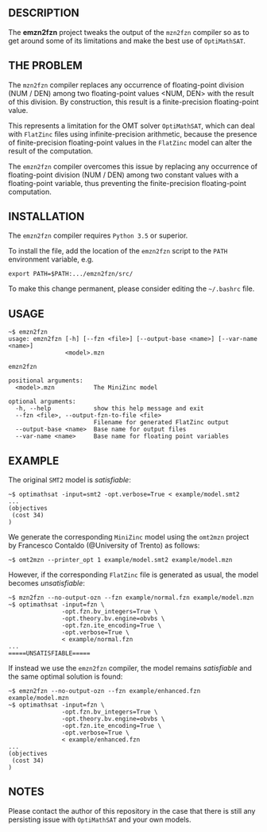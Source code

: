 ## DESCRIPTION

The **emzn2fzn** project tweaks the output of the `mzn2fzn` compiler
so as to get around some of its limitations and make the best use
of `OptiMathSAT`.


## THE PROBLEM

The `mzn2fzn` compiler replaces any occurrence of floating-point
division (NUM / DEN) among two floating-point values <NUM, DEN>
with the result of this division. By construction, this result
is a finite-precision floating-point value.

This represents a limitation for the OMT solver `OptiMathSAT`,
which can deal with `FlatZinc` files using infinite-precision
arithmetic, because the presence of finite-precision
floating-point values in the `FlatZinc` model can alter
the result of the computation.

The `emzn2fzn` compiler overcomes this issue by replacing
any occurrence of floating-point division (NUM / DEN) among
two constant values with a floating-point variable, thus
preventing the finite-precision floating-point computation.


## INSTALLATION

The `emzn2fzn` compiler requires `Python 3.5` or superior.

To install the file, add the location of the `emzn2fzn` script
to the `PATH` environment variable, e.g.

    export PATH=$PATH:.../emzn2fzn/src/

To make this change permanent, please consider editing the
`~/.bashrc` file.


## USAGE

    ~$ emzn2fzn
    usage: emzn2fzn [-h] [--fzn <file>] [--output-base <name>] [--var-name <name>]
                    <model>.mzn
    
    emzn2fzn
    
    positional arguments:
      <model>.mzn           The MiniZinc model
    
    optional arguments:
      -h, --help            show this help message and exit
      --fzn <file>, --output-fzn-to-file <file>
                            Filename for generated FlatZinc output
      --output-base <name>  Base name for output files
      --var-name <name>     Base name for floating point variables


## EXAMPLE

The original `SMT2` model is *satisfiable*:

    ~$ optimathsat -input=smt2 -opt.verbose=True < example/model.smt2
    ...
    (objectives
     (cost 34)
    )

We generate the corresponding `MiniZinc` model using the
`omt2mzn` project by Francesco Contaldo (@University of Trento)
as follows:

    ~$ omt2mzn --printer_opt 1 example/model.smt2 example/model.mzn

However, if the corresponding `FlatZinc` file is
generated as usual, the model becomes *unsatisfiable*:

    ~$ mzn2fzn --no-output-ozn --fzn example/normal.fzn example/model.mzn
    ~$ optimathsat -input=fzn \
                   -opt.fzn.bv_integers=True \
                   -opt.theory.bv.engine=obvbs \
                   -opt.fzn.ite_encoding=True \
                   -opt.verbose=True \
                   < example/normal.fzn
    ...
    =====UNSATISFIABLE=====

If instead we use the `emzn2fzn` compiler, the
model remains *satisfiable* and the same optimal
solution is found:

    ~$ emzn2fzn --no-output-ozn --fzn example/enhanced.fzn example/model.mzn
    ~$ optimathsat -input=fzn \
                   -opt.fzn.bv_integers=True \
                   -opt.theory.bv.engine=obvbs \
                   -opt.fzn.ite_encoding=True \
                   -opt.verbose=True \
                   < example/enhanced.fzn
    ...
    (objectives
     (cost 34)
    )
    
## NOTES

Please contact the author of this repository in the case that there
is still any persisting issue with `OptiMathSAT` and your own models.
